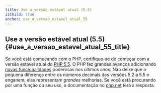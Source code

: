 ```yaml
---
title: Use a versão estável atual (5.5)
isChild: true
anchor: use_a_versao_estavel_atual_55
---
```


## Use a versão estável atual (5.5) {#use_a_versao_estavel_atual_55_title}

Se você está começando com o PHP, certifique-se de começar com a versão estável atual do [PHP 5.5][php-release]. O PHP
fez grandes avanços adicionando [novas funcionalidades](#language_highlights) poderosas nos últimos anos. Não deixe que
a pequena diferença entre os números decimais das versões 5.2 a 5.5 o enganem, elas representam _grandes_ melhorias. Se você está
procurando por uma função ou seu uso, a documentação no [php.net][php-docs] terá a resposta.

[php-release]: http://www.php.net/downloads.php
[php-docs]: http://www.php.net/manual/pt_BR/
